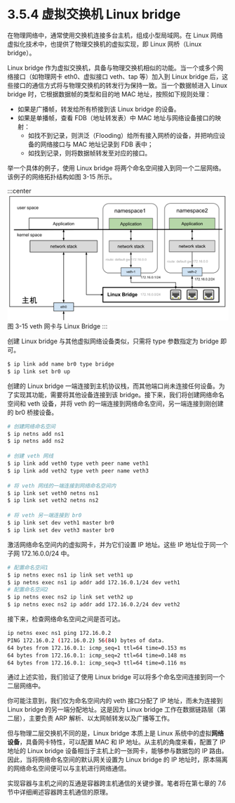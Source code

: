 # 3.5.4 虚拟交换机 Linux bridge

在物理网络中，通常使用交换机连接多台主机，组成小型局域网。在 Linux 网络虚拟化技术中，也提供了物理交换机的虚拟实现，即 Linux 网桥（Linux bridge）。

Linux bridge 作为虚拟交换机，具备与物理交换机相似的功能。当一个或多个网络接口（如物理网卡 eth0、虚拟接口 veth、tap 等）加入到 Linux bridge 后，这些接口的通信方式将与物理交换机的转发行为保持一致。当一个数据帧进入 Linux bridge 时，它根据数据帧的类型和目的地 MAC 地址，按照如下规则处理：

- 如果是广播帧，转发给所有桥接到该 Linux bridge 的设备。
- 如果是单播帧，查看 FDB（地址转发表）中 MAC 地址与网络设备接口的映射：
	- 如找不到记录，则洪泛（Flooding）给所有接入网桥的设备，并把响应设备的网络接口与 MAC 地址记录到 FDB 表中；
	- 如找到记录，则将数据帧转发至对应的接口。

举一个具体的例子，使用 Linux bridge 将两个命名空间接入到同一个二层网络。该例子的网络拓扑结构如图 3-15 所示。

:::center
  ![](../assets/linux-bridge.svg)<br/>
 图 3-15 veth 网卡与 Linux Bridge
:::

创建 Linux bridge 与其他虚拟网络设备类似，只需将 type 参数指定为 bridge 即可。

```bash
$ ip link add name br0 type bridge
$ ip link set br0 up
```

创建的 Linux bridge 一端连接到主机协议栈，而其他端口尚未连接任何设备。为了实现其功能，需要将其他设备连接到该 bridge。接下来，我们将创建网络命名空间和 veth 设备，并将 veth 的一端连接到网络命名空间，另一端连接到刚创建的 br0 桥接设备。

```bash
# 创建网络命名空间
$ ip netns add ns1
$ ip netns add ns2

# 创建 veth 网线
$ ip link add veth0 type veth peer name veth1
$ ip link add veth2 type veth peer name veth3

# 将 veth 网线的一端连接到网络命名空间内
$ ip link set veth0 netns ns1
$ ip link set veth2 netns ns2

# 将 veth 另一端连接到 br0
$ ip link set dev veth1 master br0
$ ip link set dev veth3 master br0
```

激活网络命名空间内的虚拟网卡，并为它们设置 IP 地址。这些 IP 地址位于同一个子网 172.16.0.0/24 中。

```bash
# 配置命名空间1
$ ip netns exec ns1 ip link set veth1 up
$ ip netns exec ns1 ip addr add 172.16.0.1/24 dev veth1
# 配置命名空间2
$ ip netns exec ns2 ip link set veth2 up
$ ip netns exec ns2 ip addr add 172.16.0.2/24 dev veth2
```

接下来，检查网络命名空间之间是否可达。

```bash
ip netns exec ns1 ping 172.16.0.2
PING 172.16.0.2 (172.16.0.2) 56(84) bytes of data.
64 bytes from 172.16.0.1: icmp_seq=1 ttl=64 time=0.153 ms
64 bytes from 172.16.0.1: icmp_seq=2 ttl=64 time=0.148 ms
64 bytes from 172.16.0.1: icmp_seq=3 ttl=64 time=0.116 ms
```

通过上述实验，我们验证了使用 Linux bridge 可以将多个命名空间连接到同一个二层网络中。

你可能注意到，我们仅为命名空间内的 veth 接口分配了 IP 地址，而未为连接到 Linux bridge 的另一端分配地址。这是因为 Linux bridge 工作在数据链路层（第二层），主要负责 ARP 解析、以太网帧转发以及广播等工作。

但与物理二层交换机不同的是，Linux bridge 本质上是 Linux 系统中的虚拟**网络设备**，具备网卡特性，可以配置 MAC 和 IP 地址。从主机的角度来看，配置了 IP 地址的 Linux bridge 设备相当于主机上的一张网卡，能够参与数据包的 IP 路由。因此，当将网络命名空间的默认网关设置为 Linux bridge 的 IP 地址时，原本隔离的网络命名空间便可以与主机进行网络通信。

实现容器与主机之间的互通是容器跨主机通信的关键步骤。笔者将在第七章的 7.6 节中详细阐述容器跨主机通信的原理。


